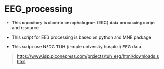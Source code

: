 # EEG_processing

 - This repository is electric encephalogram (EEG) data processing script and resource

 - This script for EEG processing is based on python and MNE package

 - This script use NEDC TUH (temple university hospital) EEG data

 > https://www.isip.piconepress.com/projects/tuh_eeg/html/downloads.shtml